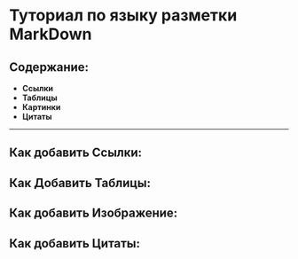# Туториал по языку разметки MarkDown
## Содержание:
+ **Ссылки**
+ **Таблицы** 
+ **Картинки** 
+ **Цитаты** 
***
## Как добавить Ссылки:
## Как Добавить Таблицы:
## Как добавить Изображение:
## Как добавить Цитаты: